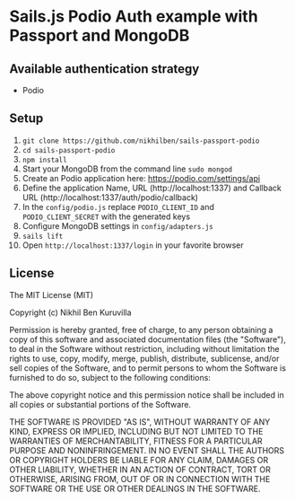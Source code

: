 # Sails.js Podio Auth example with Passport and MongoDB

## Available authentication strategy
- Podio

## Setup

1. `git clone https://github.com/nikhilben/sails-passport-podio`
2. `cd sails-passport-podio`
3. `npm install`
4. Start your MongoDB from the command line `sudo mongod`
5. Create an Podio application here: https://podio.com/settings/api
6. Define the application Name, URL (http://localhost:1337) and Callback URL (http://localhost:1337/auth/podio/callback)
7. In the `config/podio.js` replace `PODIO_CLIENT_ID` and `PODIO_CLIENT_SECRET` with the generated keys
8. Configure MongoDB settings in `config/adapters.js`
9. `sails lift`
10. Open `http://localhost:1337/login` in your favorite browser

## License

The MIT License (MIT)

Copyright (c) Nikhil Ben Kuruvilla

Permission is hereby granted, free of charge, to any person obtaining a copy of
this software and associated documentation files (the "Software"), to deal in
the Software without restriction, including without limitation the rights to
use, copy, modify, merge, publish, distribute, sublicense, and/or sell copies of
the Software, and to permit persons to whom the Software is furnished to do so,
subject to the following conditions:

The above copyright notice and this permission notice shall be included in all
copies or substantial portions of the Software.

THE SOFTWARE IS PROVIDED "AS IS", WITHOUT WARRANTY OF ANY KIND, EXPRESS OR
IMPLIED, INCLUDING BUT NOT LIMITED TO THE WARRANTIES OF MERCHANTABILITY, FITNESS
FOR A PARTICULAR PURPOSE AND NONINFRINGEMENT. IN NO EVENT SHALL THE AUTHORS OR
COPYRIGHT HOLDERS BE LIABLE FOR ANY CLAIM, DAMAGES OR OTHER LIABILITY, WHETHER
IN AN ACTION OF CONTRACT, TORT OR OTHERWISE, ARISING FROM, OUT OF OR IN
CONNECTION WITH THE SOFTWARE OR THE USE OR OTHER DEALINGS IN THE SOFTWARE.



